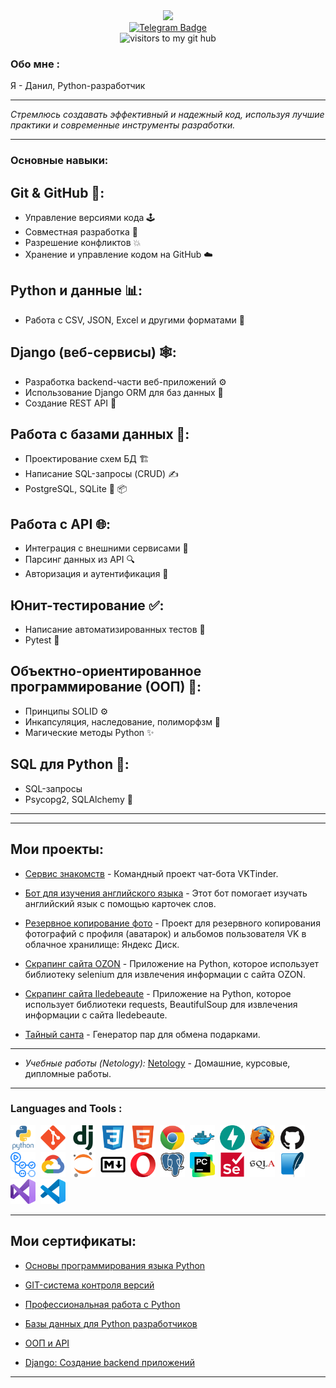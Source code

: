<div id="header" align="center">  
<img src="https://media1.giphy.com/media/v1.Y2lkPTc5MGI3NjExcWtlMDUyenlqdjZscWh4a2syZmt0aXB4YWR4dWJtd2RoOWY1cmhzMiZlcD12MV9pbnRlcm5hbF9naWZfYnlfaWQmY3Q9Zw/SWoSkN6DxTszqIKEqv/giphy.gif" width="400"/>
</div>

<div id="badges" align="center">
  <a href="https://t.me/Dani_Dobronravov" target="_blank" rel="noopener noreferrer">
    <img src="https://avatars.mds.yandex.net/i?id=59994a1b6eff57e28bd3163042a9e86e_l-5322694-images-thumbs&n=13" width="50" alt="Telegram Badge"/>
  </a>
<div>
   <img src="https://visitor-badge.laobi.icu/badge?page_id=Dani_Dobronravov.README&left_color=green&right_color=red&left_text=Visitors to my Git Hub" alt="visitors to my git hub"/>
</div>
</div>


### Обо мне :

Я - Данил, Python-разработчик

---
*Стремлюсь создавать эффективный и надежный код, используя лучшие практики и современные инструменты разработки.*

---
### Основные навыки:

## Git & GitHub 🚀:
* Управление версиями кода 🕹️
* Совместная разработка 🤝
* Разрешение конфликтов 💥
* Хранение и управление кодом на GitHub ☁️
## Python и данные 📊:
* Работа с CSV, JSON, Excel и другими форматами 📂
## Django (веб-сервисы) 🕸️:
* Разработка backend-части веб-приложений ⚙️
* Использование Django ORM для баз данных 💽
* Создание REST API 📡
## Работа с базами данных 💾:
* Проектирование схем БД 🏗️
* Написание SQL-запросы (CRUD) ✍️
* PostgreSQL, SQLite  🐘 📦
## Работа с API 🌐:
* Интеграция с внешними сервисами 🔗
* Парсинг данных из API 🔍
* Авторизация и аутентификация 🔑
## Юнит-тестирование ✅:
* Написание автоматизированных тестов 🤖
* Pytest  🧪
## Объектно-ориентированное программирование (ООП) 🧩:
* Принципы SOLID ⚙️
* Инкапсуляция, наследование, полиморфзм 🔄
* Магические методы Python ✨
<!-- ## CI/CD ⚙️:
* Автоматизация сборки, тестирования и развертывания 🚀 -->
<!-- * Jenkins, GitLab CI, GitHub Actions 🚦 -->
<!-- ## Docker 🐳:
* Контейнеризация приложений 📦
* Docker-образы и контейнеры 🖼️
* Docker Compose 🤝 -->
## SQL для Python 🐍:
* SQL-запросы
* Psycopg2, SQLAlchemy 🧩
---
---
## Мои проекты:

- [Сервис знакомств](https://github.com/danildobr/Team_project_VKinder) - Командный проект чат-бота VKTinder.

- [Бот для изучения английского языка](https://github.com/danildobr/telegram_ang_rus) - Этот бот помогает изучать английский язык с помощью карточек слов.

- [Резервное копирование фото](https://github.com/danildobr/coursework-) - Проект для резервного копирования фотографий с профиля (аватарок) и альбомов пользователя VK в облачное хранилище: Яндекс Диск.

- [Скрапинг сайта OZON](https://github.com/danildobr/my_works/blob/main/ozon_parsing/ozon.py) - Приложение на Python, которое использует библиотеку selenium для извлечения информации с сайта OZON.

- [Скрапинг сайта Iledebeaute](https://github.com/danildobr/my_works/blob/main/парсинг_ильдуботе.py) - Приложение на Python, которое использует библиотеки  requests, BeautifulSoup для извлечения информации с сайта Iledebeaute.

- [Тайный санта](https://github.com/danildobr/my_works/blob/main/тайный%20санта.py) - Генератор пар для обмена подарками.

---
- *Учебные работы (Netology):*
[Netology](https://github.com/danildobr/netology) - Домашние, курсовые, дипломные работы.
---

### Languages and Tools :


<div>
  <img src="https://github.com/devicons/devicon/blob/master/icons/python/python-original-wordmark.svg" title="Python" alt="Python" width="40" height="40"/>&nbsp;
  <img src="https://github.com/devicons/devicon/blob/master/icons/git/git-original.svg" title="Git" alt="Git" width="40" height="40"/>&nbsp;
  <img src="https://github.com/devicons/devicon/blob/master/icons/django/django-plain.svg" title="Django" alt="Django" width="40" height="40"/>&nbsp;
  <img src="https://github.com/devicons/devicon/blob/master/icons/css3/css3-original.svg" title="CSS" alt="CSS" width="40" height="40"/>&nbsp;
  <img src="https://github.com/devicons/devicon/blob/master/icons/html5/html5-original.svg" title="HTML5" alt="HTML" width="40" height="40"/>&nbsp;
  <img src="https://github.com/devicons/devicon/blob/master/icons/chrome/chrome-original.svg" title="Chrome"  **alt="Chrome" width="40" height="40"/>&nbsp;
  <img src="https://github.com/devicons/devicon/blob/master/icons/docker/docker-original.svg" title="Docker" alt="Docker" width="40" height="40";/>&nbsp;
  <img src="https://github.com/devicons/devicon/blob/master/icons/fastapi/fastapi-original.svg" title="FastApi" alt="FastApi" width="40" height="40";/>&nbsp;
  <img src="https://github.com/devicons/devicon/blob/master/icons/firefox/firefox-original.svg" title="Firefox" alt="Firefox" width="40" height="40";/>&nbsp;
  <img src="https://github.com/devicons/devicon/blob/master/icons/github/github-original.svg" title="Github" alt="Github" width="40" height="40"/>&nbsp;
  <img src="https://github.com/devicons/devicon/blob/master/icons/githubactions/githubactions-original.svg" title="Githubactions" alt="Githubactions" width="40" height="40"/>&nbsp                   
  <img src="https://github.com/devicons/devicon/blob/master/icons/googlecloud/googlecloud-original.svg" title="Googlecloud" alt="Googlecloud" width="40" height="40"/>&nbsp;
  <img src="https://github.com/devicons/devicon/blob/master/icons/jupyter/jupyter-original.svg" title="Jupyter" alt="Jupyter" width="40" height="40"/>&nbsp;
  <img src="https://github.com/devicons/devicon/blob/master/icons/markdown/markdown-original.svg" title="Markdown" alt="Markdown" width="40" height="40"/>&nbsp;
  <img src="https://github.com/devicons/devicon/blob/master/icons/opera/opera-original.svg" title="Opera" alt="Opera" width="40" height="40"/>&nbsp;
  <img src="https://github.com/devicons/devicon/blob/master/icons/postgresql/postgresql-original.svg" title="Postgresql" alt="Postgresql" width="40" height="40"/>&nbsp;
  <img src="https://github.com/devicons/devicon/blob/master/icons/pycharm/pycharm-original.svg" title="Pycharm" alt="Pycharm" width="40" height="40"/>&nbsp;
  <img src="https://github.com/devicons/devicon/blob/master/icons/selenium/selenium-original.svg" title="Selenium" alt="Selenium" width="40" height="40"/>&nbsp;
  <img src="https://github.com/devicons/devicon/blob/master/icons/sqlalchemy/sqlalchemy-original.svg" title="SQLAlchemy" alt="SQLAlchemy" width="40" height="40"/>&nbsp;
  <img src="https://github.com/devicons/devicon/blob/master/icons/sqlite/sqlite-original.svg" title="SQLLight" alt="SQLLight" width="40" height="40"/>&nbsp;
  <img src="https://github.com/devicons/devicon/blob/master/icons/visualstudio/visualstudio-original.svg" title="VisualStudio" alt="VisualStudio" width="40" height="40"/>&nbsp;
  <img src="https://github.com/devicons/devicon/blob/master/icons/vscode/vscode-original.svg" title="VSCode" alt="VSCode" width="40" height="40"/>&nbsp;
</div>
  
---
## Мои сертификаты:

- [Основы программирования языка Python](сертификаты/основы_программирования.png)
  
- [GIT-система контроля версий](сертификаты/GIT.png)
  
- [Профессиональная работа с Python](сертификаты/Проф_работа.png)
  
- [Базы  данных для Python разработчиков](сертификаты/БД.png)

- [ООП и API](сертификаты/ООПиAPI.png)
  
- [Django: Создание backend приложений](сертификаты/Django.png)
---
